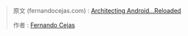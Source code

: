 > 原文 (fernandocejas.com) : [Architecting Android...Reloaded](https://fernandocejas.com/2018/05/07/architecting-android-reloaded/)
>
> 作者 : [Fernando Cejas](https://fernandocejas.com/)

